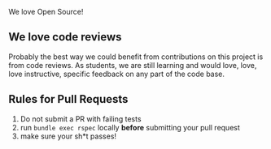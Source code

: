 We love Open Source!

## We love code reviews
Probably the best way we could benefit from contributions on this project is from code reviews. As students, we are still learning and would love, love, love instructive, specific feedback on any part of the code base. 

## Rules for Pull Requests
1. Do not submit a PR with failing tests
  2. run ```bundle exec rspec``` locally **before** submitting your pull request
  3. make sure your sh*t passes!
